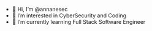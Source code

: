 - 👋 Hi, I’m @annanesec
- 👀 I’m interested in CyberSecurity and Coding
- 🌱 I’m currently learning Full Stack Software Engineer


<!---
annanesec/annanesec is a ✨ special ✨ repository because its `README.md` (this file) appears on your GitHub profile.
You can click the Preview link to take a look at your changes.
--->
